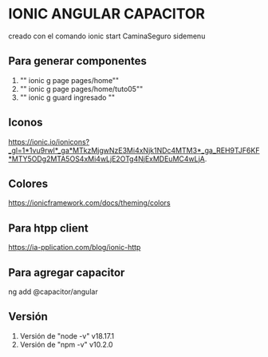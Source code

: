 # IONIC ANGULAR CAPACITOR

creado con el comando ionic start CaminaSeguro sidemenu

## Para generar componentes
1. "" ionic g page pages/home""
2. "" ionic g page pages/home/tuto05""
3. "" ionic g guard ingresado ""

## Iconos

https://ionic.io/ionicons?_gl=1*1vu9rwl*_ga*MTkzMjgwNzE3Mi4xNjk1NDc4MTM3*_ga_REH9TJF6KF*MTY5ODg2MTA5OS4xMi4wLjE2OTg4NjExMDEuMC4wLjA.

## Colores

https://ionicframework.com/docs/theming/colors

## Para htpp client
https://ia-pplication.com/blog/ionic-http


## Para agregar capacitor
 ng add @capacitor/angular


 ## Versión

 1. Versión de "node -v" v18.17.1
 2. Versión de "npm -v" v10.2.0